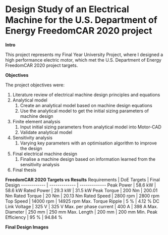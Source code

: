 # Design Study of an Electrical Machine for the U.S. Department of Energy FreedomCAR 2020 project

__Intro__
 
This project represents my Final Year University Project, where I designed a high performance electric motor, which met the U.S. Department of Energy FreedomCAR 2020 project targets.

__Objectives__

The project objectives were:
1. Literature review of electrical machine design principles and equations 
1. Analytical model
   1. Create an analytical model based on machine design equations 
   1. Use the analytical model to get the initial sizing parameters of machine design
1. Finite element analysis
   1. Input initial sizing parameters from analytical model into Motor-CAD
   1. Validate analytical model
1. Sensitivity analysis
   1. Varying key parameters with an optimisation algorithm to improve the design 
1. Final electrical machine design
   1. Finalise a machine design based on information learned from the sensitivity analysis  
1. Final thesis

__FreedomCAR 2020 Targets vs Results__
Requirements | DoE Targets | Final Design
------------ | ------------- | -------------
Peak Power | 58.6 kW | 58.6 kW
Rated Power | 29.3 kW | 31.5 kW
Peak Torque | 200 Nm | 200.01 Nm
Rated Torque | 20 Nm | 20.13 Nm
Rated Speed | 2800 rpm | 2800 rpm
Top Speed | 14000 rpm | 14925 rpm
Max. Torque Ripple  | 5 % | 4.12 %
DC Link Voltage | 325 V | 325 V
Max. per phase current | 400 A | 398 A
Max. Diameter | 250 mm | 250 mm
Max. Length | 200 mm | 200 mm
Min. Peak Efficiency  | 95 % | 94.84 %

__Final Design Images__
